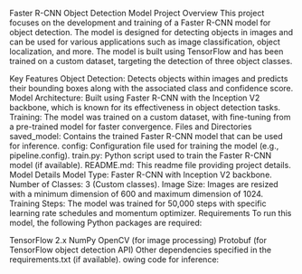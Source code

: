 Faster R-CNN Object Detection Model
Project Overview
This project focuses on the development and training of a Faster R-CNN model for object detection. The model is designed for detecting objects in images and can be used for various applications such as image classification, object localization, and more. The model is built using TensorFlow and has been trained on a custom dataset, targeting the detection of three object classes.


Key Features
Object Detection: Detects objects within images and predicts their bounding boxes along with the associated class and confidence score.
Model Architecture: Built using Faster R-CNN with the Inception V2 backbone, which is known for its effectiveness in object detection tasks.
Training: The model was trained on a custom dataset, with fine-tuning from a pre-trained model for faster convergence.
Files and Directories
saved_model: Contains the trained Faster R-CNN model that can be used for inference.
config: Configuration file used for training the model (e.g., pipeline.config).
train.py: Python script used to train the Faster R-CNN model (if available).
README.md: This readme file providing project details.
Model Details
Model Type: Faster R-CNN with Inception V2 backbone.
Number of Classes: 3 (Custom classes).
Image Size: Images are resized with a minimum dimension of 600 and maximum dimension of 1024.
Training Steps: The model was trained for 50,000 steps with specific learning rate schedules and momentum optimizer.
Requirements
To run this model, the following Python packages are required:

TensorFlow 2.x
NumPy
OpenCV (for image processing)
Protobuf (for TensorFlow object detection API)
Other dependencies specified in the requirements.txt (if available).
owing code for inference:
